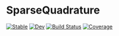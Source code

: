 # SparseQuadrature

[![Stable](https://img.shields.io/badge/docs-stable-blue.svg)](https://dannys4.github.io/SparseQuadrature.jl/stable/)
[![Dev](https://img.shields.io/badge/docs-dev-blue.svg)](https://dannys4.github.io/SparseQuadrature.jl/dev/)
[![Build Status](https://github.com/dannys4/SparseQuadrature.jl/actions/workflows/CI.yml/badge.svg?branch=main)](https://github.com/dannys4/SparseQuadrature.jl/actions/workflows/CI.yml?query=branch%3Amain)
[![Coverage](https://codecov.io/gh/dannys4/SparseQuadrature.jl/branch/main/graph/badge.svg)](https://codecov.io/gh/dannys4/SparseQuadrature.jl)
